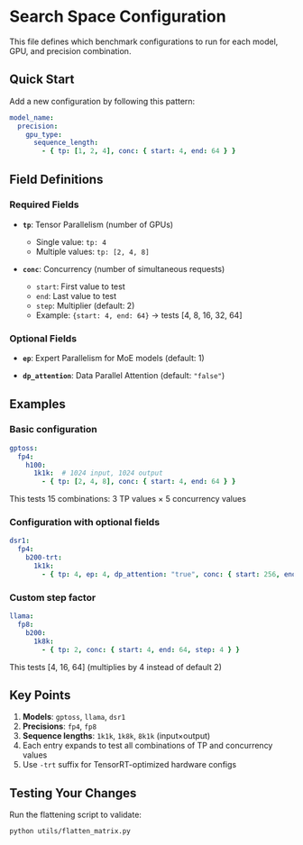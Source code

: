 # Search Space Configuration

This file defines which benchmark configurations to run for each model, GPU, and precision combination.

## Quick Start

Add a new configuration by following this pattern:
```yaml
model_name:
  precision:
    gpu_type:
      sequence_length:
        - { tp: [1, 2, 4], conc: { start: 4, end: 64 } }
```

## Field Definitions

### Required Fields

- **`tp`**: Tensor Parallelism (number of GPUs)
  - Single value: `tp: 4`
  - Multiple values: `tp: [2, 4, 8]`

- **`conc`**: Concurrency (number of simultaneous requests)
  - `start`: First value to test
  - `end`: Last value to test
  - `step`: Multiplier (default: 2)
  - Example: `{start: 4, end: 64}` → tests [4, 8, 16, 32, 64]

### Optional Fields

- **`ep`**: Expert Parallelism for MoE models (default: 1)

- **`dp_attention`**: Data Parallel Attention (default: `"false"`)

## Examples

### Basic configuration
```yaml
gptoss:
  fp4:
    h100:
      1k1k:  # 1024 input, 1024 output
        - { tp: [2, 4, 8], conc: { start: 4, end: 64 } }
```
This tests 15 combinations: 3 TP values × 5 concurrency values

### Configuration with optional fields
```yaml
dsr1:
  fp4:
    b200-trt:
      1k1k:
        - { tp: 4, ep: 4, dp_attention: "true", conc: { start: 256, end: 256 } }
```

### Custom step factor
```yaml
llama:
  fp8:
    b200:
      1k8k:
        - { tp: 2, conc: { start: 4, end: 64, step: 4 } }
```
This tests [4, 16, 64] (multiplies by 4 instead of default 2)

## Key Points

1. **Models**: `gptoss`, `llama`, `dsr1`
2. **Precisions**: `fp4`, `fp8`
3. **Sequence lengths**: `1k1k`, `1k8k`, `8k1k` (input×output)
4. Each entry expands to test all combinations of TP and concurrency values
5. Use `-trt` suffix for TensorRT-optimized hardware configs

## Testing Your Changes

Run the flattening script to validate:
```bash
python utils/flatten_matrix.py
```